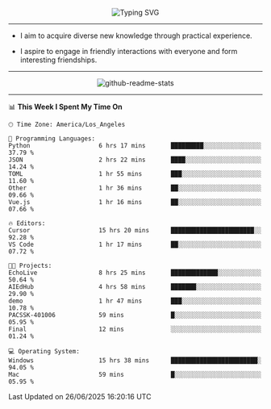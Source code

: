 <p align="center">
  <img src="https://readme-typing-svg.demolab.com?font=Fira+Code&weight=500&size=32&duration=2500&pause=1600&center=true&vCenter=true&random=false&width=1024&height=64&lines=Hi+there+%F0%9F%91%8B;I'm+delighted+you+could+make+it+here+%F0%9F%8E%89;I'm+Harry%2C+a+college+student+still+finding+my+way" alt="Typing SVG" />
</p>


---


- I aim to acquire diverse new knowledge through practical experience.

- I aspire to engage in friendly interactions with everyone and form interesting friendships.


---


<p align="center">
  <img src="https://github-readme-stats.vercel.app/api?username=Harry-Jing&show_icons=true" alt="github-readme-stats"/>
</p>


---

<!--START_SECTION:waka-->
📊 **This Week I Spent My Time On** 

```text
🕑︎ Time Zone: America/Los_Angeles

💬 Programming Languages: 
Python                   6 hrs 17 mins       █████████░░░░░░░░░░░░░░░░   37.79 % 
JSON                     2 hrs 22 mins       ████░░░░░░░░░░░░░░░░░░░░░   14.24 % 
TOML                     1 hr 55 mins        ███░░░░░░░░░░░░░░░░░░░░░░   11.60 % 
Other                    1 hr 36 mins        ██░░░░░░░░░░░░░░░░░░░░░░░   09.66 % 
Vue.js                   1 hr 16 mins        ██░░░░░░░░░░░░░░░░░░░░░░░   07.66 % 

🔥 Editors: 
Cursor                   15 hrs 20 mins      ███████████████████████░░   92.28 % 
VS Code                  1 hr 17 mins        ██░░░░░░░░░░░░░░░░░░░░░░░   07.72 % 

🐱‍💻 Projects: 
EchoLive                 8 hrs 25 mins       █████████████░░░░░░░░░░░░   50.64 % 
AIEdHub                  4 hrs 58 mins       ███████░░░░░░░░░░░░░░░░░░   29.90 % 
demo                     1 hr 47 mins        ███░░░░░░░░░░░░░░░░░░░░░░   10.78 % 
PACSSK-401006            59 mins             █░░░░░░░░░░░░░░░░░░░░░░░░   05.95 % 
Final                    12 mins             ░░░░░░░░░░░░░░░░░░░░░░░░░   01.24 % 

💻 Operating System: 
Windows                  15 hrs 38 mins      ████████████████████████░   94.05 % 
Mac                      59 mins             █░░░░░░░░░░░░░░░░░░░░░░░░   05.95 % 
```


 Last Updated on 26/06/2025 16:20:16 UTC
<!--END_SECTION:waka-->

